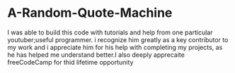 # A-Random-Quote-Machine
I was able to build this code with tutorials and help from one particular youtuber;useful programmer.
i recognize him greatly as a key contributor to my work and i appreciate him for his help with completing my projects,
as he has helped me understand better.I also deeply apprecaite freeCodeCamp for thid lifetime opportunity
